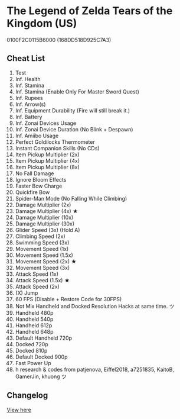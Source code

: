 # The Legend of Zelda Tears of the Kingdom (US)
0100F2C0115B6000 (168DD518D925C7A3)

## Cheat List
1. Test
1. Inf. Health
1. Inf. Stamina
1. Inf. Stamina (Enable Only For Master Sword Quest)
1. Inf. Rupees
1. Inf. Arrow(s)
1. Inf. Equipment Durability (Fire will still break it.)
1. Inf. Battery
1. Inf. Zonai Devices Usage
1. Inf. Zonai Device Duration (No Blink + Despawn)
1. Inf. Amiibo Usage
1. Perfect Goldilocks Thermometer
1. Instant Companion Skills (No CDs)
1. Item Pickup Multiplier (2x)
1. Item Pickup Multiplier (4x)
1. Item Pickup Multiplier (8x)
1. No Fall Damage
1. Ignore Bloom Effects
1. Faster Bow Charge
1. Quickfire Bow
1. Spider-Man Mode (No Falling While Climbing)
1. Damage Multiplier (2x)
1. Damage Multiplier (4x) ★
1. Damage Multiplier (10x)
1. Damage Multiplier (30x)
1. Glider Speed (3x) (Hold A)
1. Climbing Speed (2x)
1. Swimming Speed (3x)
1. Movement Speed (1x)
1. Movement Speed (1.5x)
1. Movement Speed (2x) ★
1. Movement Speed (3x)
1. Attack Speed (1x)
1. Attack Speed (1.5x) ★
1. Attack Speed (2x)
1. (X) Jump
1. 60 FPS (Disable + Restore Code for 30FPS)
1. Not Mix Handheld and Docked Resolution Hacks at same time. ツ
1. Handheld 480p
1. Handheld 540p
1. Handheld 612p
1. Handheld 648p
1. Default Handheld 720p
1. Docked 720p
1. Docked 810p
1. Default Docked 900p
1. Fast Power Up
1. h research & codes from patjenova, Eiffel2018, a7251835, KaitoB, GamerJin, khuong ツ

## Changelog
[View here](./CHANGELOG.md)